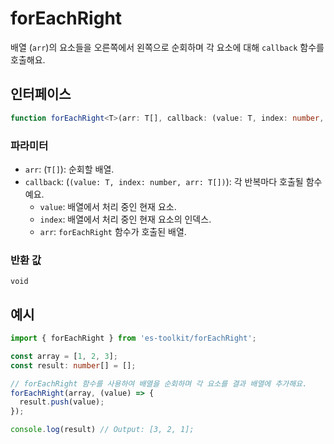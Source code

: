 # forEachRight

배열 (`arr`)의 요소들을 오른쪽에서 왼쪽으로 순회하며 각 요소에 대해 `callback` 함수를 호출해요.

## 인터페이스

```ts
function forEachRight<T>(arr: T[], callback: (value: T, index: number, arr: T[]) => void): void;
```

### 파라미터

- `arr`: (`T[]`): 순회할 배열.
- `callback`: (`(value: T, index: number, arr: T[])`): 각 반복마다 호출될 함수예요. 
    - `value`: 배열에서 처리 중인 현재 요소.
    - `index`: 배열에서 처리 중인 현재 요소의 인덱스.
    - `arr`: `forEachRight` 함수가 호출된 배열.

### 반환 값

`void`

## 예시

```ts
import { forEachRight } from 'es-toolkit/forEachRight';

const array = [1, 2, 3];
const result: number[] = [];

// forEachRight 함수를 사용하여 배열을 순회하며 각 요소를 결과 배열에 추가해요.
forEachRight(array, (value) => {
  result.push(value);
});

console.log(result) // Output: [3, 2, 1];
```